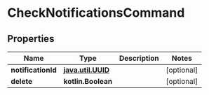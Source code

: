 
# CheckNotificationsCommand

## Properties
Name | Type | Description | Notes
------------ | ------------- | ------------- | -------------
**notificationId** | [**java.util.UUID**](java.util.UUID.md) |  |  [optional]
**delete** | **kotlin.Boolean** |  |  [optional]



